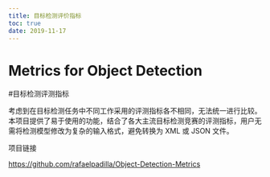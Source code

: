 ```yaml
---
title: 目标检测评价指标
toc: true
date: 2019-11-17
---
```

# Metrics for Object Detection



#目标检测评测指标

考虑到在目标检测任务中不同工作采用的评测指标各不相同，无法统一进行比较。本项目提供了易于使用的功能，结合了各大主流目标检测竞赛的评测指标，用户无需将检测模型修改为复杂的输入格式，避免转换为 XML 或 JSON 文件。


项目链接

https://github.com/rafaelpadilla/Object-Detection-Metrics
